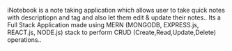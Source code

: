 iNotebook is a note taking application which allows user to take quick notes with descriptiopn and tag and also let them edit & update their notes..
Its a Full Stack Application made using MERN (MONGODB, EXPRESS.js, REACT.js, NODE.js) stack to perform CRUD (Create,Read,Update,Delete) operations..

